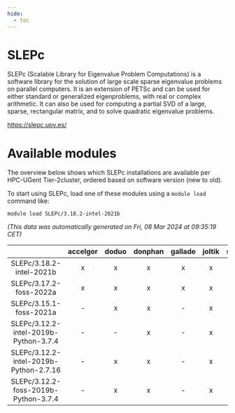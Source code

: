```yaml
---
hide:
  - toc
---
```


SLEPc
=====


SLEPc (Scalable Library for Eigenvalue Problem Computations) is a software library for the solution of large scale sparse eigenvalue problems on parallel computers. It is an extension of PETSc and can be used for either standard or generalized eigenproblems, with real or complex arithmetic. It can also be used for computing a partial SVD of a large, sparse, rectangular matrix, and to solve quadratic eigenvalue problems.

https://slepc.upv.es/
# Available modules


The overview below shows which SLEPc installations are available per HPC-UGent Tier-2cluster, ordered based on software version (new to old).

To start using SLEPc, load one of these modules using a `module load` command like:

```shell
module load SLEPc/3.18.2-intel-2021b
```

*(This data was automatically generated on Fri, 08 Mar 2024 at 09:35:19 CET)*  

| |accelgor|doduo|donphan|gallade|joltik|skitty|
| :---: | :---: | :---: | :---: | :---: | :---: | :---: |
|SLEPc/3.18.2-intel-2021b|x|x|x|x|x|x|
|SLEPc/3.17.2-foss-2022a|x|x|x|x|x|x|
|SLEPc/3.15.1-foss-2021a|-|x|x|-|x|x|
|SLEPc/3.12.2-intel-2019b-Python-3.7.4|-|-|x|-|x|-|
|SLEPc/3.12.2-intel-2019b-Python-2.7.16|-|x|x|-|x|x|
|SLEPc/3.12.2-foss-2019b-Python-3.7.4|-|x|x|-|x|x|
